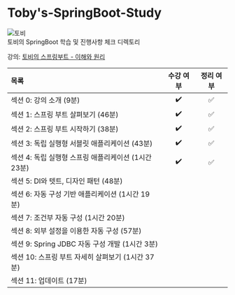 # Toby's-SpringBoot-Study
![토비](https://user-images.githubusercontent.com/83942393/217674094-c6f5fea8-4806-4329-a4df-b2d51ce2c282.jpg)</br>
토비의 SpringBoot 학습 및 진행사항 체크 디렉토리

강의: [토비의 스프링부트 - 이해와 원리](https://www.inflearn.com/course/%ED%86%A0%EB%B9%84-%EC%8A%A4%ED%94%84%EB%A7%81%EB%B6%80%ED%8A%B8-%EC%9D%B4%ED%95%B4%EC%99%80%EC%9B%90%EB%A6%AC#curriculum)

| 목록 | 수강 여부 | 정리 여부 |
|:-----|:-----:|:-----:|
| 섹션 0: 강의 소개 (9분) | ✔️ | ✅ |
| 섹션 1: 스프링 부트 살펴보기 (46분) | ✔️ | ✅  |
| 섹션 2: 스프링 부트 시작하기 (38분) | ✔️ | ✅ |
| 섹션 3: 독립 실행형 서블릿 애플리케이션 (43분) | ✔️ | ✅ |
| 섹션 4: 독립 실행형 스프링 애플리케이션 (1시간 23분) | ✔️ | ✅ |
| 섹션 5: DI와 텟트, 디자인 패턴 (48분) |  |  |
| 섹션 6: 자동 구성 기반 애플리케이션 (1시간 19분) |  |  |
| 섹션 7: 조건부 자동 구성 (1시간 20분) |  |  |
| 섹션 8: 외부 설정을 이용한 자동 구성 (57분) |  |  |
| 섹션 9: Spring JDBC 자동 구성 개발 (1시간 3분) |  |  |
| 섹션 10: 스프링 부트 자세히 살펴보기 (1시간 37분) |  |  |
| 섹션 11: 업데이트 (17분) |  |  | 
